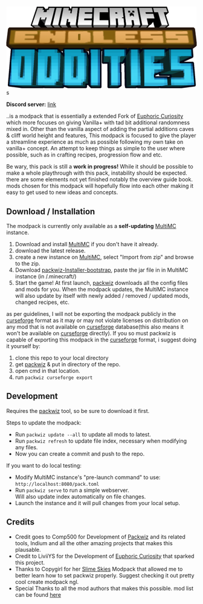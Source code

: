 
![logo](config/paxi/resourcepacks/Graphics/logo.png)s

**Discord server:** [link](https://discord.gg/YXm7vSBjdW)

..is a modpack that is essentially a extended Fork of [Euphoric Curiosity] which more focuses on giving Vanilla+ with tad bit additional randomness mixed in. Other than the vanilla aspect of adding the partial additions caves & cliff world height and features, This modpack is focused to give the player a streamline experience as much as possible following my own take on vanilla+ concept. An attempt to keep things as simple to the user where possible, such as in crafting recipes, progression flow and etc.

Be wary, this pack is still a **work in progress!** While it should be possible to make a whole playthrough with this pack, instability should be expected. there are some elements not yet finished notably the overview guide book. mods chosen for this modpack will hopefully flow into each other making it easy to get used to new ideas and concepts.

## Download / Installation

The modpack is currently only available as a **self-updating** [MultiMC] instance.

1. Download and install [MultiMC] if you don't have it already.
2. download the latest release.
3. create a new instance on [MultiMC], select "Import from zip" and browse to the zip.
4. Download [packwiz-Installer-bootstrap], paste the jar file in in MultiMC instance (in /.minecraft/)
5. Start the game! At first launch, [packwiz] downloads all the config files and mods for you. When the modpack updates, the MultiMC instance will also update by itself with newly added / removed / updated mods, changed recipes, etc.

as per guidelines, I will not be exporting the modpack publicly in the [curseforge] format as it may or may not violate licenses on distribution on any mod that is not available on [curseforge] database(this also means it won't be available on [curseforge] directly). If you so must packwiz is capable of exporting this modpack in the [curseforge] format, i suggest doing it yourself by:

1. clone this repo to your local directory
2. get [packwiz] & put in directory of the repo.
3. open cmd in that location.
4. run `packwiz curseforge export`

## Development

Requires the [packwiz] tool, so be sure to download it first.

Steps to update the modpack:

- Run `packwiz update --all` to update all mods to latest.
- Run `packwiz refresh` to update file index, necessary when modifying any files.
- Now you can create a commit and push to the repo.

If you want to do local testing:

- Modify MultiMC instance's "pre-launch command" to use:  
  `http://localhost:8080/pack.toml`
- Run `packwiz serve` to run a simple webserver.  
  Will also update index automatically on file changes.
- Launch the instance and it will pull changes from your local setup.

## Credits

- Credit goes to Comp500 for Development of [Packwiz] and its related tools, Indium and all the other amazing projects that makes this plausable.
- Credit to LiviiYS for the Development of [Euphoric Curiosity] that sparked this project.
- Thanks to Copygirl for her [Slime Skies] Modpack that allowed me to better learn how to set packwiz properly. Suggest checking it out pretty cool create modpack ngl.
- Special Thanks to all the mod authors that makes this possible. mod list can be found [here](misc/MODLIST.md)

[curseforge]: https://www.curseforge.com
[Euphoric Curiosity]: https://www.curseforge.com/minecraft/modpacks/euphoriccuriosity
[Minecraft]: https://minecraft.net/
[MultiMC]: https://multimc.org/
[packwiz]: https://github.com/comp500/packwiz
[packwiz-Installer-bootstrap]: https://github.com/comp500/packwiz-installer-bootstrap/releases
[Slime Skies]: https://github.com/copygirl/slime-skies/
